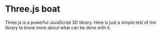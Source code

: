 # Three.js boat
Three.js is a powerful JavaScript 3D library.
Here is just a simple test of the library to know more about what can be done with it.
